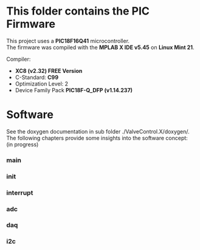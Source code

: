# This folder contains the PIC Firmware
This project uses a **PIC18F16Q41** microcontroller. <br> 
The firmware was compiled with the **MPLAB X IDE v5.45** on **Linux Mint 21**. <br>

Compiler:
- **XC8 (v2.32) FREE Version**
- C-Standard: **C99**
- Optimization Level: 2
- Device Family Pack **PIC18F-Q_DFP (v1.14.237)**

# Software
See the doxygen documentation in sub folder ./ValveControl.X/doxygen/.
The following chapters provide some insights into the software concept: <br>
(in progress)

### main

### init

### interrupt

### adc

### daq

### i2c
